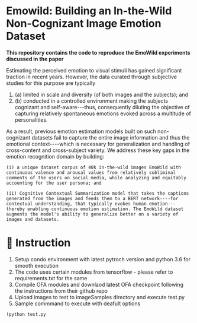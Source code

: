 # Emowild: Building an In-the-Wild Non-Cognizant Image Emotion Dataset

**This repository contains the code to reproduce the EmoWild experiments discussed in the paper**

Estimating the perceived emotion to visual stimuli has gained significant traction in recent years. However, the data curated through subjective studies for this purpose are typically

1. (a) limited in scale and diversity (of both images and the subjects); and
2. (b) conducted in a controlled environment making the subjects cognizant and self-aware---thus, consequently diluting the objective of capturing relatively spontaneous emotions evoked across a multitude of personalities. 

As a result, previous emotion estimation models built on such non-cognizant datasets fail to capture the entire image information and thus the emotional context----which is necessary for generalization and handling of cross-content and cross-subject variety. We address these key gaps in the emotion recognition domain by building: 

    (i) a unique dataset corpus of 40k in-the-wild images EmoWild with continuous valence and arousal values from relatively subliminal comments of the users on social media, while analyzing and equitably accounting for the user persona; and 
    
    (ii) Cognitive Contextual Summarization model that takes the captions generated from the images and feeds them to a BERT network----for contextual understanding, that typically evokes human emotion---thereby enabling continuous emotion estimation. The EmoWild dataset augments the model's ability to generalize better on a variety of images and datasets.


# 📝 Instruction

1. Setup condo environment with latest pytroch version and python 3.6 for smooth execution
2. The code uses certain modules from tensorflow - please refer to requirements.txt for the same
3. Compile OFA modules and downlaod latest OFA checkpoint following the instructions from their github repo
4. Upload images to test to imageSamples directory and execute test.py
5. Sample commmand to execute with deafult options 
```
!python test.py
```
